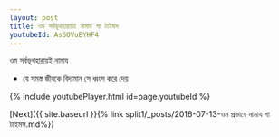 ```yaml
---
layout: post
title: ওম সর্বভূথহারায়ই নামায গা টাইমস
youtubeId: As6OVuEYHF4
---
```

 
 
 ওম সর্বভূথহারায়ই নামায  
 
 -  যে সমস্ত জীবকে বিদ্যমান সে ধ্বংস করে দেয় 
 
  
 
  
 
 
 
 
 
 


{% include youtubePlayer.html id=page.youtubeId %}
 
[Next]({{ site.baseurl }}{% link  split1/_posts/2016-07-13-ওম প্রভাবে নামায গা টাইমস.md%})
 
